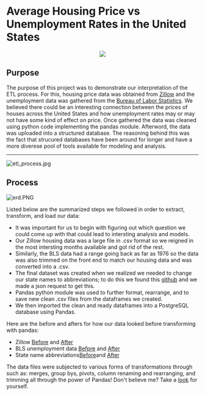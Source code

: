 # Average Housing Price vs Unemployment Rates in the United States
<p align="center">
  <img src="https://github.com/RobSalazar/Project-2/blob/main/images/house_price.PNG" />
</p>

## Purpose
The purpose of this project was to demonstrate our interpretation of the ETL process. For this, housing price data was obtained from [Zillow](https://www.zillow.com/research/data/) and the unemployment data was gathered from the [Bureau of Labor Statistics](https://www.bls.gov/web/laus.supp.toc.htm). We believed there could be an interesting connection between the prices of houses across the United States and how unemployment rates may or may not have some kind of effect on price.
Once gathered the data was cleaned using python code implementing the pandas module. Afterword, the data was uploaded into a structured database. The reasoning behind this was the fact that strucured databases have been around for longer and have a more diverese pool of tools available for modeling and analysis.
- - -
![etl_process.jpg](https://irt.rowan.edu/_images/banners/catalog/etl-banner.jpg)
## Process
 ![erd.PNG](https://github.com/RobSalazar/Project-2/blob/main/images/ERD.png)
 
Listed below are the summarized steps we followed in order to extract, transform, and load our data:
* It was important for us to begin with figuring out which question we could come up with that could lead to intersting analysis and models.
* Our Zillow housing data was a large file in .csv format so we reigned in the most intersting months available and got rid of the rest.
* Similarly, the BLS data had a range going back as far as 1976 so the data was also trimmed on the front end to match our housing data and was converted into a .csv.
* The final dataset was created when we realized we needed to change our state names to abbreviations; to do this we found this [github](https://gist.githubusercontent.com/mshafrir/2646763/raw/8b0dbb93521f5d6889502305335104218454c2bf/states_titlecase.json) and we made a json request to get this.
* Pandas python module was used to further format, rearrange, and to save new clean .csv files from the dataframes we created.
* We then imported the clean and ready dataframes into a PostgreSQL database using Pandas.

Here are the before and afters for how our data looked before transforming with pandas:
* Zillow [Before](https://github.com/RobSalazar/Project-2/blob/main/data/original/zillow_data.csv) and [After](https://github.com/RobSalazar/Project-2/blob/main/data/zillow.csv)
* BLS unemployment data [Befpre](https://github.com/RobSalazar/Project-2/blob/main/data/original/state_unem_rate.csv) and [After](https://github.com/RobSalazar/Project-2/blob/main/data/unemployment_pivot.csv)
* State name abbreviations[Before](https://gist.githubusercontent.com/mshafrir/2646763/raw/8b0dbb93521f5d6889502305335104218454c2bf/states_titlecase.json)and [After](https://github.com/RobSalazar/Project-2/blob/main/data/state_abbreviations.csv)

The data files were subjected to various forms of transformations through such as: merges, group bys, pivots, column renaming and rearranging, and trimming all through the power of Pandas! Don't believe me? Take a [look](https://github.com/RobSalazar/Project-2/blob/main/data_cleaning.ipynb) for yourself.
